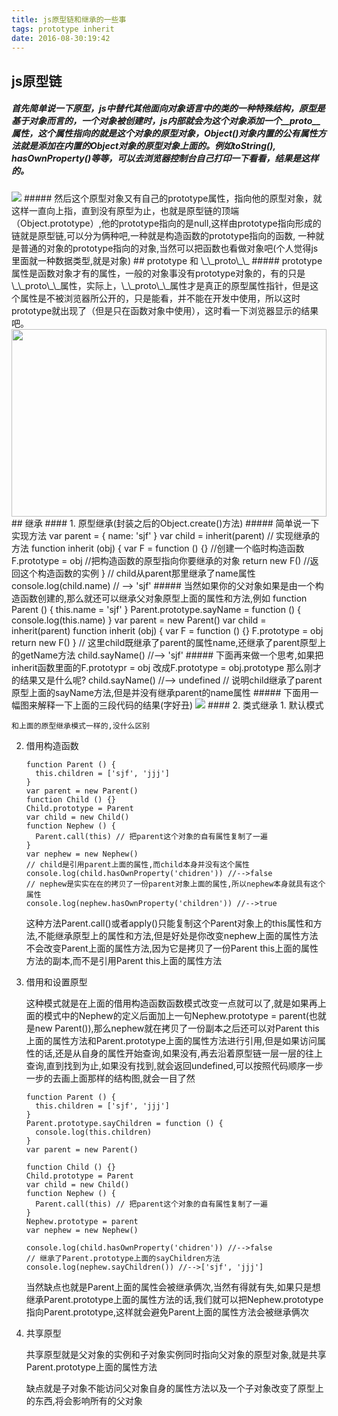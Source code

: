 ```yaml
---
title: js原型链和继承的一些事
tags: prototype inherit
date: 2016-08-30:19:42
---
```

## js原型链
##### 首先简单说一下原型，js中替代其他面向对象语言中的类的一种特殊结构，原型是基于对象而言的，一个对象被创建时，js内部就会为这个对象添加一个\_\_proto\_\_属性，这个属性指向的就是这个对象的原型对象，Object()对象内置的公有属性方法就是添加在内置的Object对象的原型对象上面的。例如toString(), hasOwnProperty()等等，可以去浏览器控制台自己打印一下看看，结果是这样的。
<img src="http://7xrp7o.com1.z0.glb.clouddn.com/prototype.png" />
##### 然后这个原型对象又有自己的prototype属性，指向他的原型对象，就这样一直向上指，直到没有原型为止，也就是原型链的顶端（Object.prototype）,他的prototype指向的是null,这样由prototype指向形成的链就是原型链,可以分为俩种吧,一种就是构造函数的prototype指向的函数, 一种就是普通的对象的prototype指向的对象,当然可以把函数也看做对象吧(个人觉得js里面就一种数据类型,就是对象)
## prototype 和 \_\_proto\_\_
##### prototype属性是函数对象才有的属性，一般的对象事没有prototype对象的，有的只是\_\_proto\_\_属性，实际上，\_\_proto\_\_属性才是真正的原型属性指针，但是这个属性是不被浏览器所公开的，只是能看，并不能在开发中使用，所以这时prototype就出现了（但是只在函数对象中使用），这时看一下浏览器显示的结果吧。
<img src="http://7xrp7o.com1.z0.glb.clouddn.com/prototype%20and%20__proto__.png" width="100%" height="300"/>
## 继承
#### 1. 原型继承(封装之后的Object.create()方法)
##### 简单说一下实现方法
        var parent = {
          name: 'sjf'
        }
        var child = inherit(parent)
        // 实现继承的方法
        function inherit (obj) {
          var F = function () {} //创建一个临时构造函数
          F.prototype = obj //把构造函数的原型指向你要继承的对象
          return new F() //返回这个构造函数的实例
        }
        // child从parent那里继承了name属性
        console.log(child.name) // --> 'sjf'
##### 当然如果你的父对象如果是由一个构造函数创建的,那么就还可以继承父对象原型上面的属性和方法,例如
        function Parent () {
          this.name = 'sjf'
        }
        Parent.prototype.sayName = function () {
          console.log(this.name)
        }
        var parent = new Parent()
        var child = inherit(parent)
        function inherit (obj) {
          var F = function () {}
          F.prototype = obj
          return new F()
        }
        // 这里child既继承了parent的属性name,还继承了parent原型上的getName方法
        child.sayName() //--> 'sjf'
##### 下面再来做一个思考,如果把inherit函数里面的F.prototypr = obj 改成F.prototype = obj.prototype 那么刚才的结果又是什么呢?
        child.sayName() //--> undefined
        // 说明child继承了parent原型上面的sayName方法,但是并没有继承parent的name属性
##### 下面用一幅图来解释一下上面的三段代码的结果(字好丑)
<img src="http://7xrp7o.com1.z0.glb.clouddn.com/IMG_20160831_095854.jpg" />
#### 2. 类式继承
1.  默认模式

    和上面的原型继承模式一样的,没什么区别

2.  借用构造函数

        function Parent () {
          this.children = ['sjf', 'jjj']
        }
        var parent = new Parent()
        function Child () {}
        Child.prototype = Parent
        var child = new Child()
        function Nephew () {
          Parent.call(this) // 把parent这个对象的自有属性复制了一遍
        }
        var nephew = new Nephew()
        // child是引用parent上面的属性,而child本身并没有这个属性
        console.log(child.hasOwnProperty('chidren')) //-->false
        // nephew是实实在在的拷贝了一份parent对象上面的属性,所以nephew本身就具有这个属性
        console.log(nephew.hasOwnProperty('children')) //-->true

    这种方法Parent.call()或者apply()只能复制这个Parent对象上的this属性和方法,不能继承原型上的属性和方法,但是好处是你改变nephew上面的属性方法不会改变Parent上面的属性方法,因为它是拷贝了一份Parent this上面的属性方法的副本,而不是引用Parent this上面的属性方法

3.  借用和设置原型

    这种模式就是在上面的借用构造函数函数模式改变一点就可以了,就是如果再上面的模式中的Nephew的定义后面加上一句Nephew.prototype = parent(也就是new Parent()),那么nephew就在拷贝了一份副本之后还可以对Parent this上面的属性方法和Parent.prototype上面的属性方法进行引用,但是如果访问属性的话,还是从自身的属性开始查询,如果没有,再去沿着原型链一层一层的往上查询,直到找到为止,如果没有找到,就会返回undefined,可以按照代码顺序一步一步的去画上面那样的结构图,就会一目了然

        function Parent () {
          this.children = ['sjf', 'jjj']
        }
        Parent.prototype.sayChildren = function () {
          console.log(this.children)
        }
        var parent = new Parent()

        function Child () {}
        Child.prototype = Parent
        var child = new Child()
        function Nephew () {
          Parent.call(this) // 把parent这个对象的自有属性复制了一遍
        }
        Nephew.prototype = parent
        var nephew = new Nephew()

        console.log(child.hasOwnProperty('chidren')) //-->false
        // 继承了Parent.prototype上面的sayChildren方法
        console.log(nephew.sayChildren()) //-->['sjf', 'jjj']

    当然缺点也就是Parent上面的属性会被继承俩次,当然有得就有失,如果只是想继承Parent.prototype上面的属性方法的话,我们就可以把Nephew.prototype指向Parent.prototype,这样就会避免Parent上面的属性方法会被继承俩次
    
4.  共享原型

    共享原型就是父对象的实例和子对象实例同时指向父对象的原型对象,就是共享Parent.prototype上面的属性方法

    缺点就是子对象不能访问父对象自身的属性方法以及一个子对象改变了原型上的东西,将会影响所有的父对象



